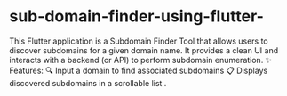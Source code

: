 # sub-domain-finder-using-flutter-
This Flutter application is a Subdomain Finder Tool that allows users to discover subdomains for a given domain name. It provides a clean UI and interacts with a backend (or API) to perform subdomain enumeration.  ✨ Features: 🔍 Input a domain to find associated subdomains  📋 Displays discovered subdomains in a scrollable list .
